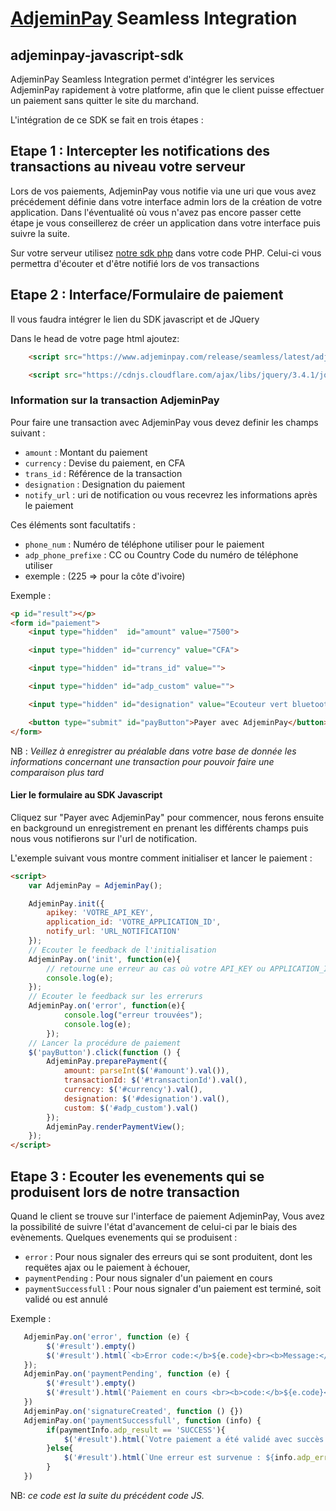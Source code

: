 # [AdjeminPay](https://www.adjeminpay.com) Seamless Integration

## adjeminpay-javascript-sdk

AdjeminPay Seamless Integration permet d'intégrer les services AdjeminPay rapidement à votre platforme, afin que le client puisse effectuer un paiement sans quitter le site
du marchand.

L'intégration de ce SDK se fait en trois étapes :

## Etape 1 : Intercepter les notifications des transactions au niveau votre serveur

Lors de vos paiements, AdjeminPay vous notifie via une uri que vous avez précédement définie dans votre interface admin lors de la création de votre application. Dans l'éventualité où vous n'avez pas encore passer cette étape je vous conseillerez de créer un application dans votre interface puis suivre la suite.

Sur votre serveur utilisez [notre sdk php](https://github.com/adjemin/adjeminpay-php-sdk/) dans votre code PHP. Celui-ci vous permettra d'écouter et d'être notifié lors de vos transactions

## Etape 2 : Interface/Formulaire de paiement

Il vous faudra intégrer le lien du SDK javascript et de JQuery

Dans le head de votre page html ajoutez:

```html
    <script src="https://www.adjeminpay.com/release/seamless/latest/adjeminpay.min.js" type="text/javascript"></script>

    <script src="https://cdnjs.cloudflare.com/ajax/libs/jquery/3.4.1/jquery.js"></script>

```

### Information sur la transaction AdjeminPay

Pour faire une transaction avec AdjeminPay vous devez definir les champs suivant :

* `amount`      : Montant du paiement
* `currency`    : Devise du paiement, en CFA
* `trans_id`    : Référence de la transaction
* `designation` : Designation du paiement
* `notify_url`  : uri de notification ou vous recevrez les informations après le paiement

Ces éléments sont facultatifs :

* `phone_num`      : Numéro de téléphone utiliser pour le paiement
* `adp_phone_prefixe`    : CC ou Country Code du numéro de téléphone utiliser
* exemple : (225 => pour la côte d'ivoire)

Exemple :

```html
<p id="result"></p>
<form id="paiement">
    <input type="hidden"  id="amount" value="7500">

    <input type="hidden" id="currency" value="CFA">

    <input type="hidden" id="trans_id" value="">

    <input type="hidden" id="adp_custom" value="">

    <input type="hidden" id="designation" value="Ecouteur vert bluetooth">

    <button type="submit" id="payButton">Payer avec AdjeminPay</button>
</form>
```

NB : _Veillez à enregistrer au préalable dans votre base de donnée les informations concernant une transaction pour pouvoir faire une comparaison plus tard_

#### Lier le formulaire au SDK Javascript

Cliquez sur "Payer avec AdjeminPay" pour commencer, nous ferons ensuite en background un enregistrement en prenant les différents champs puis nous vous notifierons sur l'url de notification.

L'exemple suivant vous montre comment initialiser et lancer le paiement :

```html
<script>
    var AdjeminPay = AdjeminPay();

    AdjeminPay.init({
        apikey: 'VOTRE_API_KEY',
        application_id: 'VOTRE_APPLICATION_ID',
        notify_url: 'URL_NOTIFICATION'
    });
    // Ecouter le feedback de l'initialisation
    AdjeminPay.on('init', function(e){
        // retourne une erreur au cas où votre API_KEY ou APPLICATION_ID est incorrecte
        console.log(e);
    });
    // Ecouter le feedback sur les errerurs
    AdjeminPay.on('error', function(e){
            console.log("erreur trouvées");
            console.log(e);
        });
    // Lancer la procédure de paiement
    $('payButton').click(function () {
        AdjeminPay.preparePayment({
            amount: parseInt($('#amount').val()),
            transactionId: $('#transactionId').val(),
            currency: $('#currency').val(),
            designation: $('#designation').val(),
            custom: $('#adp_custom').val()
        });
        AdjeminPay.renderPaymentView();
    });
</script>
```

## Etape 3 : Ecouter les evenements qui se produisent lors de notre transaction

Quand le client se trouve sur l'interface de paiement AdjeminPay, Vous avez la possibilité de suivre l'état d'avancement de celui-ci par le biais des evènements.
Quelques evenements qui se produisent :

* `error`              : Pour nous signaler des erreurs qui se sont produitent, dont les requëtes ajax ou le paiement à échouer,
* `paymentPending`     : Pour nous signaler d'un paiement en cours
* `paymentSuccessfull` : Pour nous signaler d'un paiement est terminé, soit validé ou est annulé

Exemple :

```js
   AdjeminPay.on('error', function (e) {
        $('#result').empty()
        $('#result').html(`<b>Error code:</b>${e.code}<br><b>Message:</b>:${e.message}`)
   });
   AdjeminPay.on('paymentPending', function (e) {
        $('#result').empty()
        $('#result').html('Paiement en cours <br><b>code:</b>${e.code}<br><b>Message:</b>:${e.message}')
   })
   AdjeminPay.on('signatureCreated', function () {})
   AdjeminPay.on('paymentSuccessfull', function (info) {
        if(paymentInfo.adp_result == 'SUCCESS'){
            $('#result').html(`Votre paiement a été validé avec succès : <br> Montant payé : ${info.adp_amount+}<br>`)
        }else{
            $('#result').html(`Une erreur est survenue : ${info.adp_error_message}`)
        }
   })
```

NB: _ce code est la suite du précédent code JS._
